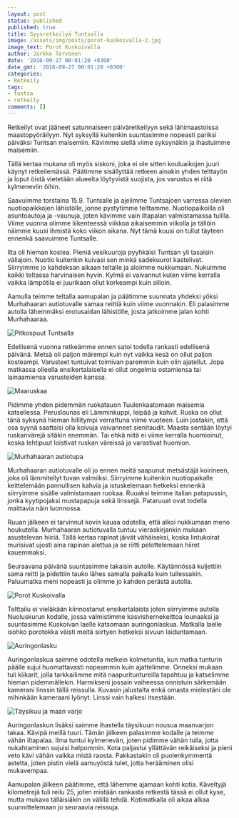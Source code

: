 ```yaml
---
layout: post
status: published
published: true
title: Syysretkeilyä Tuntsalla
image: /assets/img/posts/porot-kuskoivalla-2.jpg
image_text: Porot Kuskoivalla
author: Jarkko Tervonen
date: '2016-09-27 00:01:20 +0300'
date_gmt: '2016-09-27 00:01:20 +0300'
categories:
- Retkeily
tags:
- tuntsa
- retkeily
comments: []
---
```

Retkeilyt ovat jääneet satunnaiseen päiväretkeilyyn sekä lähimaastoissa maastopyöräilyyn. Nyt syksyllä kuitenkin suuntasimme nopeasti pariksi päiväksi Tuntsan maisemiin. Kävimme siellä viime syksynäkin ja ihastuimme maisemiin.

Tällä kertaa mukana oli myös siskoni, joka ei ole sitten kouluaikojen juuri käynyt retkeilemässä. Päätimme sisällyttää retkeen ainakin yhden telttayön ja loput öistä vietetään alueelta löytyvistä suojista, jos varustus ei riitä kylmeneviin öihin.

Saavuimme torstaina 15.9. Tuntsalle ja ajelimme Tuntsajoen varressa olevien nuotiopaikkojen lähistölle, jonne pystytimme telttamme. Nuotiopaikoilla oli asuntoautoja ja -vaunuja, joten kävimme vain iltapalan valmistamassa tulilla. Viime vuonna olimme liikenteessä viikkoa aikaisemmin viikolla ja tällöin näimme kuusi ihmistä koko viikon aikana. Nyt tämä kuusi on tullut täyteen ennenkä saavuimme Tuntsalle.

Ilta oli hieman kostea. Pieniä vesikuuroja pyyhkäisi Tuntsan yli tasaisin väliajoin. Nuotio kuitenkin kuivasi sen minkä sadekuurot kastelivat. Siirryimme jo kahdeksan aikaan teltalle ja aloimme nukkumaan. Nukuimme kaikki teltassa harvinaisen hyvin. Kylmä ei vaivannut kuten viime kerralla vaikka lämpötila ei juurikaan ollut korkeampi kuin silloin.

Aamulla teimme teltalla aamupalan ja päätimme suunnata yhdeksi yöksi Murhahaaran autiotuvalle samaa reittiä kuin viime vuonnakin. Eli palasimme autolla lähemmäksi erotusaidan lähistölle, josta jatkoimme jalan kohti Murhahaaraa.

<amp-img src="/assets/img/posts/pitkospuut.jpg" alt="Pitkospuut Tuntsalla" width="4" height="3" layout="responsive">
  <noscript><img src="/assets/img/posts/pitkospuut.jpg" alt="Pitkospuut Tuntsalla" /></noscript>
</amp-img>

Edellisenä vuonna retkeämme ennen satoi todella rankasti edellisenä päivänä. Metsä oli paljon märempi kuin nyt vaikka kesä on ollut paljon kosteampi. Varusteet tuntuivat toimivan paremmin kuin olin ajatellut. Jopa matkassa olleella ensikertalaisella ei ollut ongelmia ostamiensa tai lainaamiensa varusteiden kanssa.

<amp-img src="/assets/img/posts/maaruska.jpg" alt="Maaruskaa" width="4" height="3" layout="responsive">
  <noscript><img src="/assets/img/posts/maaruska.jpg" alt="Maaruskaa" /></noscript>
</amp-img>

Pidimme yhden pidemmän ruokatauon Tuulenkaatomaan maisemia katsellessa. Peruslounas eli Lämminkuppi, leipää ja kahvit. Ruska on ollut tänä syksynä hieman hillitympi verrattuna viime vuoteen. Luin jostakin, että osa syynä saattaisi olla koivuja vaivanneet sienitaudit. Maasta sentään löytyi ruskanvärejä sitäkin enemmän. Tai ehkä niitä ei viime kerralla huomioinut, koska lehtipuut loistivat ruskan väreissä ja varastivat huomion.

<amp-img src="/assets/img/posts/murhahaaran-autiotupa.jpg" alt="Murhahaaran autiotupa" width="4" height="3" layout="responsive">
  <noscript><img src="/assets/img/posts/murhahaaran-autiotupa.jpg" alt="Murhahaaran autiotupa" /></noscript>
</amp-img>

Murhahaaran autiotuvalle oli jo ennen meitä saapunut metsästäjä koirineen, joka oli lämmitellyt tuvan valmiiksi. Siirryimme kuitenkin nuotiopaikalle keittelemään pannullisen kahvia ja istuskelemaan hetkeksi ennenkä siirryimme sisälle valmistamaan ruokaa. Ruuaksi teimme italian patapussin, jonka kyytipojaksi mustapapuja sekä linssejä. Pataruuat ovat todella maittavia näin luonnossa.

Ruuan jälkeen ei tarvinnut kovin kauaa odotella, että alkoi nukkumaan meno houkutella. Murhahaaran autiotuvalla tuntuu vieraskirjankin mukaan asustelevan hiiriä. Tällä kertaa rapinat jäivät vähäiseksi, koska lintukoirat murisivat ujosti aina rapinan alettua ja se riitti pelottelemaan hiiret kauemmaksi.

Seuraavana päivänä suuntasimme takaisin autolle. Käytännössä kuljettiin sama reitti ja pidettiin tauko lähes samalla paikalla kuin tullessakin. Paluumatka meni nopeasti ja olimme jo kahden perästä autolla.

<amp-img src="/assets/img/posts/porot-kuskoivalla-1.jpg" alt="Porot Kuskoivalla" width="4" height="3" layout="responsive">
  <noscript><img src="/assets/img/posts/porot-kuskoivalla-1.jpg" alt="Porot Kuskoivalla" /></noscript>
</amp-img>

Telttailu ei vieläkään kiinnostanut ensikertalaista joten siirryimme autolla Nuoluskurun kodalle, jossa valmistimme kasvishernekeittoa lounaaksi ja suuntasimme Kuskoivan laelle katsomaan auringonlaskua. Matkalla laelle isohko porotokka väisti meitä siirtyen hetkeksi sivuun laiduntamaan.

<amp-img src="/assets/img/posts/auringonlasku-2.jpg" alt="Auringonlasku" width="4" height="3" layout="responsive">
  <noscript><img src="/assets/img/posts/auringonlasku-2.jpg" alt="Auringonlasku" /></noscript>
</amp-img>

Auringonlaskua saimme odotella melkein kolmetuntia, kun matka tunturin päälle sujui huomattavasti nopeammin kuin ajattelimme. Onneksi mukaan tuli kiikarit, jolla tarkkailimme mitä naapurituntureilla tapahtuu ja katselimme hieman pidemmällekin. Harmikseni jossain vaiheessa onnistuin särkemään kamerani linssin tällä reissulla. Kuvasin jalustalta enkä omasta mielestäni ole mihinkään kameraani lyönyt. Linssi vain halkesi itsestään.

<amp-img src="/assets/img/posts/taysikuu-maanvarjo.jpg" alt="Täysikuu ja maan varjo" width="4" height="3" layout="responsive">
  <noscript><img src="/assets/img/posts/taysikuu-maanvarjo.jpg" alt="Täysikuu ja maan varjo" /></noscript>
</amp-img>

Auringonlaskun lisäksi saimme ihastella täysikuun nousua maanvarjon takaa. Kävipä meillä tuuri. Tämän jälkeen palasimme kodalle ja teimme vähän iltapalaa. Ilma tuntui kylmenevän, joten pidimme vähän tulia, jotta nukahtaminen sujuisi helpommin. Kota paljastui yllättävän reikäiseksi ja pieni veto kävi vähän vaikka mistä raosta. Pakkastakin oli puolenkymmentä astetta, joten pistin vielä aamuyöstä tulet, jotta herääminen olisi mukavempaa.

Aamupalan jälkeen päätimme, että lähemme ajamaan kohti kotia. Käveltyjä kilometrejä tuli reilu 25, joten mistään rankasta retkestä tässä ei ollut kyse, mutta mukava tälläisiäkin on välillä tehdä. Kotimatkalla oli aikaa alkaa suunnittelemaan jo seuraavia reissuja.
